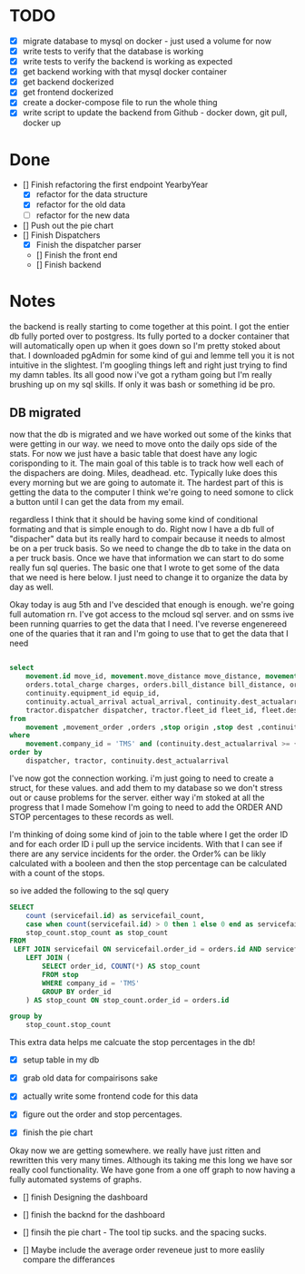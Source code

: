 # TODO


- [X] migrate database to mysql on docker - just used a volume for now
- [X] write tests to verify that the database is working
- [x] write tests to verify the backend is working as expected
- [X] get backend working with that mysql docker container
- [X] get backend dockerized
- [X] get frontend dockerized
- [X] create a docker-compose file to run the whole thing
- [X] write script to update the backend from Github - docker down, git pull, docker up

# Done

- [] Finish refactoring the first endpoint YearbyYear
   - [X] refactor for the data structure
   - [X] refactor for the old data
   - [ ] refactor for the new data
- [] Push out the pie chart
- [] Finish Dispatchers
    - [X] Finish the dispatcher parser
    - [] Finish the front end
    - [] Finish backend 

# Notes

the backend is really starting to come together at this point. I got the entier db fully ported over to postgress. Its fully ported to a docker container that will automatically open up when it goes down so I'm pretty stoked about that. I downloaded pgAdmin for some kind of gui and lemme tell you it is not intuitive in the slightest. I'm googling things left and right just trying to find my damn tables. Its all good now i've got a rytham going but I'm really brushing up on my sql skills. If only it was bash or something id be pro. 


## DB migrated 

now that the db is migrated and we have worked out some of the kinks that were getting in our way. we need to move onto the daily ops side of the stats. For now we just have a basic table that doest have any logic corisponding to it. The main goal of this table is to track how well each of the dispachers are doing. Miles, deadhead. etc. Typically luke does this every morning but we are going to automate it. The hardest part of this is getting the data to the computer I think we're going to need somone to click a button until I can get the data from my email.

regardless I think that it should be having some kind of conditional formating and that is simple enough to do. Right now I have a db full of "dispacher" data but its really hard to compair because it needs to almost be on a per truck basis. So we need to change the db to take in the data on a per truck basis. Once we have that information we can start to do some really fun sql queries. The basic one that I wrote to get some of the data that we need is here below. I just need to change it to organize the data by day as well.

Okay today is aug 5th and I've descided that enough is enough. we're going full automation rn. I've got access to the mcloud sql server. and on ssms ive been running quarries to get the data that I need. I've reverse engenereed one of the quaries that it ran and I'm going to use that to get the data that I need

```sql

select 
	movement.id move_id, movement.move_distance move_distance, movement.loaded loaded, orders.id order_id,
	orders.total_charge charges, orders.bill_distance bill_distance, orders.freight_charge freight_charge, origin.city_name origin_city, origin.state origin_state,
	continuity.equipment_id equip_id,
	continuity.actual_arrival actual_arrival, continuity.dest_actualarrival del_date, continuity.equipment_id tractor, continuity.equipment_type_id,
	tractor.dispatcher dispatcher, tractor.fleet_id fleet_id, fleet.description fleet_description, users.name user_name, orders.bill_date bill_date
from 
	movement ,movement_order ,orders ,stop origin ,stop dest ,continuity ,tractor left outer join fleet on fleet.id = tractor.fleet_id and fleet.company_id = 'TMS'  left outer join users on users.id = tractor.dispatcher and users.company_id = 'TMS'  
where 
	movement.company_id = 'TMS' and (continuity.dest_actualarrival >= {ts '2024-08-01 00:00:00'} and continuity.dest_actualarrival <= {ts '2024-08-03 23:59:59'}) and movement.status <> 'V' and movement.id = movement_order.movement_id and movement_order.company_id = 'TMS' and orders.id = movement_order.order_id and orders.company_id = 'TMS' and origin.movement_id = movement.id and origin.movement_sequence = 1 and  origin.company_id = 'TMS' and dest.id = movement.dest_stop_id  and  dest.company_id = 'TMS' and (movement.id = continuity.movement_id)and(continuity.equipment_type_id='T') and continuity.company_id = 'TMS' and tractor.id = continuity.equipment_id and tractor.company_id = 'TMS' 
order by 
	dispatcher, tractor, continuity.dest_actualarrival
```

I've now got the connection working. i'm just going to need to create a struct, for these values. and add them to my database so we don't stress out or cause problems for the server. either way i'm stoked at all the progress that I made Somehow I'm going to need to add the ORDER AND STOP percentages to these records as well.

I'm thinking of doing some kind of join to the table where I get the order ID and for each order ID i pull up the service incidents. With that I can see if there are any service incidents for the order. the Order% can be likly calculated with a booleen and then the stop percentage can be calculated with a count of the stops.

so ive added the following to the sql query
```sql
SELECT 
	count (servicefail.id) as servicefail_count,
	case when count(servicefail.id) > 0 then 1 else 0 end as servicefail
	stop_count.stop_count as stop_count
FROM 
 LEFT JOIN servicefail ON servicefail.order_id = orders.id AND servicefail.company_id = 'TMS'
	LEFT JOIN (
        SELECT order_id, COUNT(*) AS stop_count
        FROM stop
        WHERE company_id = 'TMS'
        GROUP BY order_id
    ) AS stop_count ON stop_count.order_id = orders.id

group by
	stop_count.stop_count
```

This extra data helps me calcuate the stop percentages in the db!




- [X] setup table in my db
- [X] grab old data for compairisons sake
- [X] actually write some frontend code for this data
- [X] figure out the order and stop percentages.

- [X] finish the pie chart



Okay now we are getting somewhere. we really have just ritten and rewritten this very many times. Although its taking me this long we have sor really cool functionality. We have gone from a one off graph to now having a fully automated systems of graphs.

- [] finish Designing the dashboard
- [] finish the backnd for the dashboard

- [] finsih the pie chart - The tool tip sucks. and the spacing sucks.
- [] Maybe include the average order reveneue just to more easlily compare the differances 


